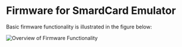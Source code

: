 # Firmware for SmardCard Emulator

Basic firmware functionality is illustrated in the figure below:

![Overview of Firmware Functionality](https://github.com/nisarumar/smartcardemulator/tree/master/docs/firmware.jpg)
